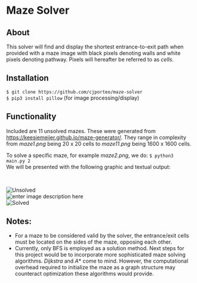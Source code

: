 # Maze Solver
## About
This solver will find and display the shortest entrance-to-exit path when provided with a maze image with black pixels denoting walls and white pixels denoting pathway. Pixels will hereafter be referred to as *cells*.

## Installation
``$ git clone https://github.com/cjporteo/maze-solver``
<br>
``$ pip3 install pillow`` (for image processing/display)

## Functionality
Included are 11 unsolved mazes. These were generated from https://keesiemeijer.github.io/maze-generator/. They range in complexity from *maze1.png* being 20 x 20 cells to *maze11.png* being 1600 x 1600 cells.

To solve a specific maze, for example *maze2.png*, we do:
``$ python3 main.py 2`` 
<br>
We will be presented with the following graphic and textual output:

<br>

![Unsolved](https://scontent-yyz1-1.xx.fbcdn.net/v/t1.15752-9/69257536_2298413867088480_894433514986930176_n.png?_nc_cat=104&_nc_oc=AQkZHIc42OQl1eJJmXgTM9X8mENWtLx22gMhASygLRxFczLom_W0azkce4adbCoSdzs&_nc_ht=scontent-yyz1-1.xx&oh=1238cdc8f846ae84aa18470f12835f8e&oe=5E0E194A)<br>
![enter image description here](https://scontent-yyz1-1.xx.fbcdn.net/v/t1.15752-9/68472252_2462414593795633_3420680132568809472_n.png?_nc_cat=111&_nc_oc=AQmFHjFsfa1Y6KmdlKGLkdGnbdCJZyMjxrnXHjAUfAO-YBprrxAG5lDj7WjXWKo1Pgo&_nc_ht=scontent-yyz1-1.xx&oh=1d7885c57c7b1d7a85e45174ee0e08c8&oe=5E0955A4)<br>
![Solved](https://scontent-yyz1-1.xx.fbcdn.net/v/t1.15752-9/69507639_2388532594549525_2880544336754245632_n.png?_nc_cat=110&_nc_oc=AQlfjt3OhjNjBlODYbZ5cjOSIqDT2Acs87UG3DGSnLtHdBpu1YYJfjSeRU8DNMyB2oo&_nc_ht=scontent-yyz1-1.xx&oh=2be7f6a311fa5cf6497ad21479a8c393&oe=5E04BFE9)<br>
## Notes:

 - For a maze to be considered valid by the solver, the entrance/exit cells must be located on the sides of the maze, opposing each other.
 - Currently, only BFS is employed as a solution method. Next steps for this project would be to incorporate more sophisticated maze solving algorithms. *Dijkstra* and *A** come to mind. However, the computational overhead required to initialize the maze as a graph structure may counteract optimization these algorithms would provide.

